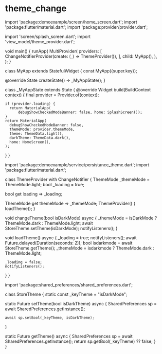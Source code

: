 # theme_change

import 'package:demoexample/screen/home_screen.dart';
import 'package:flutter/material.dart';
import 'package:provider/provider.dart';

import 'screen/splash_screen.dart';
import 'view_model/theme_provider.dart';

void main() {
  runApp(
    MultiProvider(
      providers: [
        ChangeNotifierProvider(create: (_) => ThemeProvider()),
      ],
      child: MyApp(),
    ),
  );
}

class MyApp extends StatefulWidget {
  const MyApp({super.key});

  @override
  State<MyApp> createState() => _MyAppState();
}

class _MyAppState extends State<MyApp> {
  @override
  Widget build(BuildContext context) {
    final provider = Provider.of<ThemeProvider>(context);

    if (provider.loading) {
      return MaterialApp(
          debugShowCheckedModeBanner: false, home: SplashScreen());
    }
    return MaterialApp(
      debugShowCheckedModeBanner: false,
      themeMode: provider.themeMode,
      theme: ThemeData.light(),
      darkTheme: ThemeData.dark(),
      home: HomeScreen(),
    );
  }
}


import 'package:demoexample/service/persistance_theme.dart';
import 'package:flutter/material.dart';

class ThemeProvider with ChangeNotifier {
  ThemeMode _themeMode = ThemeMode.light;
  bool _loading = true;

  bool get loading => _loading;

  ThemeMode get themeMode => _themeMode;
  ThemeProvider() {
    loadTheme();
  }

  void changeTheme(bool isDarkMode) async {
    _themeMode = isDarkMode ? ThemeMode.dark : ThemeMode.light;
    await StoreTheme.setTheme(isDarkMode);
    notifyListeners();
  }

  void loadTheme() async {
    _loading = true;
    notifyListeners();
    await Future.delayed(Duration(seconds: 2));
    bool isdarkmode = await StoreTheme.getTheme();
    _themeMode = isdarkmode ? ThemeMode.dark : ThemeMode.light;

    _loading = false;
    notifyListeners();
  }
}


import 'package:shared_preferences/shared_preferences.dart';

class StoreTheme {
  static const _keyTheme = "isDarkMode";

  static Future<void> setTheme(bool isDarkTheme) async {
    SharedPreferences sp = await SharedPreferences.getInstance();

    await sp.setBool(_keyTheme, isDarkTheme);
  }

  static Future<bool> getTheme() async {
    SharedPreferences sp = await SharedPreferences.getInstance();
    return sp.getBool(_keyTheme) ?? false;
  }
}
